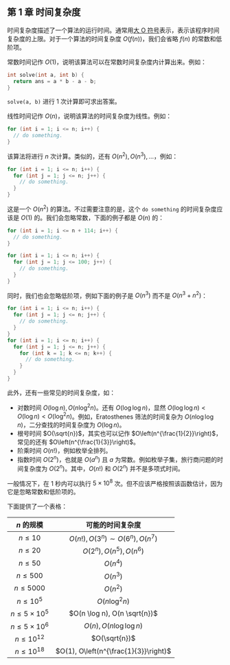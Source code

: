 <script type="text/javascript"
   src="http://cdn.mathjax.org/mathjax/latest/MathJax.js?config=TeX-AMS-MML_HTMLorMML">
</script>

## 第 1 章 时间复杂度

时间复杂度描述了一个算法的运行时间。通常用[大 O 符号](https://en.wikipedia.org/wiki/Big_O_notation)表示，表示该程序时间复杂度的上限。对于一个算法的时间复杂度 $O(f(n))$，我们会省略 $f(n)$ 的常数和低阶项。

常数时间记作 $O(1)$，说明该算法可以在常数时间复杂度内计算出来。例如：

```cpp
int solve(int a, int b) {
  return ans = a * b - a - b;
}
```

`solve(a, b)` 进行 $1$ 次计算即可求出答案。

线性时间记作 $O(n)$，说明该算法的时间复杂度为线性。例如：

```cpp
for (int i = 1; i <= n; i++) {
  // do something.
}
```

该算法将进行 $n$ 次计算。类似的，还有 $O(n^2), O(n^3), \dots$，例如：

```cpp
for (int i = 1; i <= n; i++) {
  for (int j = 1; j <= n; j++) {
    // do something.
  }
}
```

这是一个 $O(n^2)$ 的算法。不过需要注意的是，这个 `do something` 的时间复杂度应该是 $O(1)$ 的。我们会忽略常数，下面的例子都是 $O(n)$ 的：

```cpp
for (int i = 1; i <= n + 114; i++) {
  // do something.
}
```

```cpp
for (int i = 1; i <= n; i++) {
  for (int j = 1; j <= 100; j++) {
    // do something.
  }
}
```

同时，我们也会忽略低阶项，例如下面的例子是 $O(n^3)$ 而不是 $O(n^3 + n^2)$：

```cpp
for (int i = 1; i <= n; i++) {
  for (int j = 1; j <= n; j++) {
    // do something.
  }
}
for (int i = 1; i <= n; i++) {
  for (int j = 1; j <= n; j++) {
    for (int k = 1; k <= n; k++) {
      // do something.
    }
  }
}
```

此外，还有一些常见的时间复杂度，如：
- 对数时间 $O(\log n), O(n \log^2 n)$。还有 $O(\log \log n)$，显然 $O(\log \log n) < O(\log n) < O(\log^2 n)$。例如，Eratosthenes 筛法的时间复杂为 $O(n \log \log n)$，二分查找的时间复杂度为 $O(\log n)$。
- 根号时间 $O(\sqrt{n})$，其实也可以记作 $O\left(n^{\frac{1}{2}}\right)$，常见的还有 $O\left(n^{\frac{1}{3}}\right)$。
- 阶乘时间 $O(n!)$，例如枚举全排列。
- 指数时间 $O(2^n)$，也就是 $O(a^n)$ 且 $a$ 为常数。例如枚举子集，旅行商问题的时间复杂度为 $O(2^n)$。其中，$O(n!)$ 和 $O(2^n)$ 并不是多项式时间。

一般情况下，在 $1$ 秒内可以执行 $5 \times 10^8$ 次。但不应该严格按照该函数估计，因为它是忽略常数和低阶项的。

下面提供了一个表格：

| $n$ 的规模 | 可能的时间复杂度 |
| :-: | :-: |
| $n \leq 10$ | $O(n!), O(3^n) \sim O(6^n), O(n^7)$ |
| $n \leq 20$ | $O(2^n), O(n^5), O(n^6)$ |
| $n \leq 50$ | $O(n^4)$ |
| $n \leq 500$ | $O(n^3)$ |
| $n \leq 5000$ | $O(n^2)$ |
| $n \leq 10^5$ | $O(n \log^2 n)$ |
| $n \leq 5 \times 10^5$ | $O(n \log n), O(n \sqrt{n})$ |
| $n \leq 5 \times 10^6$ | $O(n), O(n \log \log n)$ |
| $n \leq 10^{12}$ | $O(\sqrt{n})$ |
| $n \leq 10^{18}$ | $O(1), O\left(n^{\frac{1}{3}}\right)$ |
